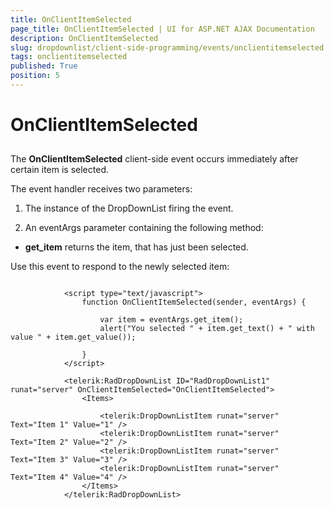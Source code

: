 ```yaml
---
title: OnClientItemSelected
page_title: OnClientItemSelected | UI for ASP.NET AJAX Documentation
description: OnClientItemSelected
slug: dropdownlist/client-side-programming/events/onclientitemselected
tags: onclientitemselected
published: True
position: 5
---
```


# OnClientItemSelected



## 

The **OnClientItemSelected** client-side event occurs immediately after certain item is selected.

The event handler receives two parameters:

1. The instance of the DropDownList firing the event.

1. An eventArgs parameter containing the following method:

* **get_item** returns the item, that has just been selected.

Use this event to respond to the newly selected item:

````ASPNET
	
	        <script type="text/javascript">
	            function OnClientItemSelected(sender, eventArgs) {
	
	                var item = eventArgs.get_item();
	                alert("You selected " + item.get_text() + " with value " + item.get_value());
	
	            }
	        </script>
	
	        <telerik:RadDropDownList ID="RadDropDownList1" runat="server" OnClientItemSelected="OnClientItemSelected">
	            <Items>
	
	                <telerik:DropDownListItem runat="server" Text="Item 1" Value="1" />
	                <telerik:DropDownListItem runat="server" Text="Item 2" Value="2" />
	                <telerik:DropDownListItem runat="server" Text="Item 3" Value="3" />
	                <telerik:DropDownListItem runat="server" Text="Item 4" Value="4" />
	            </Items>
	        </telerik:RadDropDownList>
	
````



